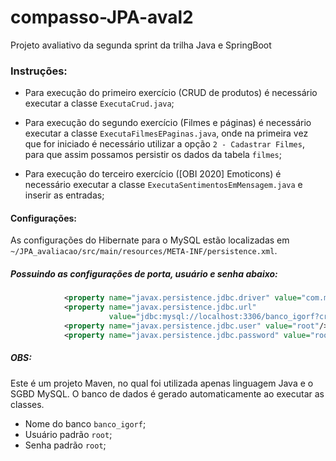 # compasso-JPA-aval2
Projeto avaliativo da segunda sprint da trilha Java e SpringBoot

### Instruções:

- Para execução do primeiro exercício (CRUD de produtos) é necessário executar a classe `ExecutaCrud.java`;

- Para execução do segundo exercício (Filmes e páginas) é necessário executar a classe `ExecutaFilmesEPaginas.java`, onde na primeira vez que for iniciado é necessário utilizar a opção `2 - Cadastrar Filmes`, para que assim possamos persistir os dados da tabela `filmes`;

- Para execução do terceiro exercício ([OBI 2020] Emoticons) é necessário executar a classe `ExecutaSentimentosEmMensagem.java` e inserir as entradas;

  

#### Configurações:

As configurações do Hibernate para o MySQL estão localizadas em `~/JPA_avaliacao/src/main/resources/META-INF/persistence.xml`.

##### Possuindo as configurações de porta, usuário e senha abaixo:

```xml
            <property name="javax.persistence.jdbc.driver" value="com.mysql.jdbc.Driver"/>
            <property name="javax.persistence.jdbc.url" 
                      value="jdbc:mysql://localhost:3306/banco_igorf?createDatabaseIfNotExist=true"/>
            <property name="javax.persistence.jdbc.user" value="root"/>
            <property name="javax.persistence.jdbc.password" value="root"/>

```



##### OBS:

Este é um projeto Maven, no qual foi utilizada apenas linguagem Java e o SGBD MySQL.
O banco de dados é gerado automaticamente ao executar as classes.

- Nome do banco `banco_igorf`;
- Usuário padrão `root`;
- Senha padrão `root`;
